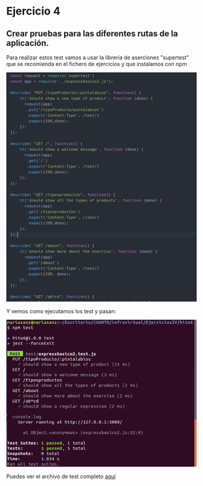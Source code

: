 # Ejercicio 4

## Crear pruebas para las diferentes rutas de la aplicación.

Para realizar estos test vamos a usar la librería de aserciones "supertest" que se recomienda en el fichero de ejercicios y que instalamos con npm

![testexpressbasico2](https://github.com/mariasanzs/EjerciciosIV/blob/master/img/test.png)

Y vemos como ejecutamos los test y pasan:

![npmtest](https://github.com/mariasanzs/EjerciciosIV/blob/master/img/npmtest.png)

Puedes ver el archivo de test completo [aquí](https://github.com/mariasanzs/EjerciciosIV/blob/master/test/expressbasico2.test.js)
